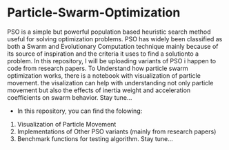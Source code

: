 # Particle-Swarm-Optimization
PSO is a simple but powerful population based heuristic search method useful for solving optimization problems. PSO has widely been classified as both a Swarm and Evolutionary Computation technique mainly because of its source of inspiration and the criteria it uses to find a solutionto a problem. In this repository, I will be uploading variants of PSO i happen to code from research papers. To Understand how particle swarm optimization works, there is a notebook with visualization of particle movement. the visalization can help with understanding not only particle movement but also the effects of inertia weight and acceleration coefficients on swarm behavior. Stay tune...
* In this repository, you can find the folowing:
1. Visualization of Particle Movement
2. Implementations of Other PSO variants (mainly from research papers)
3. Benchmark functions for testing algorithm. Stay tune...
